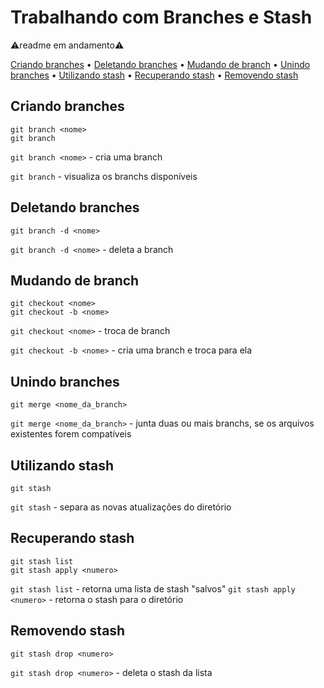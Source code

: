 # Trabalhando com Branches e Stash

⚠️readme em andamento⚠️

[Criando branches](#criando_branches) • 
[Deletando branches](#deletando_branches) • 
[Mudando de branch](#mudando_de_branch) • 
[Unindo branches](#unindo_branches) • 
[Utilizando stash](#utilizando_stash) • 
[Recuperando stash](#recuperando_stash) • 
[Removendo stash](#removendo_stash)

## Criando branches

```git
git branch <nome>
git branch
```

`git branch <nome>` - cria uma branch

`git branch` - visualiza os branchs disponíveis

## Deletando branches

```git
git branch -d <nome>
```
`git branch -d <nome>` - deleta a branch

## Mudando de branch

```git
git checkout <nome>
git checkout -b <nome>
```

`git checkout <nome>` - troca de branch

`git checkout -b <nome>` - cria uma branch e troca para ela

## Unindo branches

```git
git merge <nome_da_branch>
```

`git merge <nome_da_branch>` - junta duas ou mais branchs, se os arquivos existentes forem compatíveis

## Utilizando stash

```git
git stash
```

`git stash` - separa as novas atualizações do diretório

## Recuperando stash

```git
git stash list
git stash apply <numero>
```

`git stash list` - retorna uma lista de stash "salvos"
`git stash apply <numero>` - retorna o stash para o diretório

## Removendo stash

```git
git stash drop <numero>
```

`git stash drop <numero>` - deleta o stash da lista
